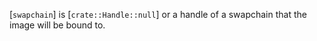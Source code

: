 [`swapchain`] is [`crate::Handle::null`] or a handle of a swapchain that
the image will be bound to.